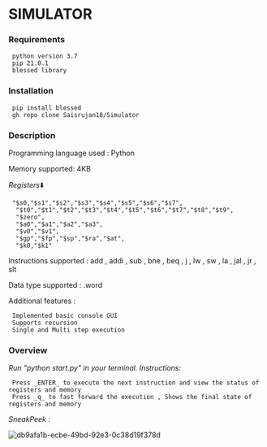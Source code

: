 
# SIMULATOR

### Requirements
```
 python version 3.7
 pip 21.0.1
 blessed library 
```
### Installation
```
 pip install blessed
 gh repo clone Saisrujan18/Simulator
```
### Description

Programming language used : Python

Memory supported: 4KB

*Registers*⬇️
```
 "$s0,"$s1","$s2","$s3","$s4","$s5","$s6","$s7",
  "$t0","$t1","$t2","$t3","$t4","$t5","$t6","$t7","$t8","$t9",
  "$zero",
  "$a0","$a1","$a2","$a3",
  "$v0","$v1",
  "$gp","$fp","$sp","$ra","$at",
  "$k0,"$k1"
```
Instructions supported : add , addi , sub , bne , beq , j , lw , sw , la , jal , jr , slt

Data type supported : .word

Additional features :
```
 Implemented basic console GUI
 Supports recursion
 Single and Multi step execution 
```
### Overview

*Run "python start.py" in your terminal.*
*Instructions:*
```
 Press _ENTER_ to execute the next instruction and view the status of registers and memory
 Press _q_ to fast forward the execution , Shows the final state of registers and memory
```

*SneakPeek :*  

![db9afa1b-ecbe-49bd-92e3-0c38d19f378d](https://user-images.githubusercontent.com/68287683/111061326-c1855b00-84c8-11eb-8537-ad9c90f58910.gif)
